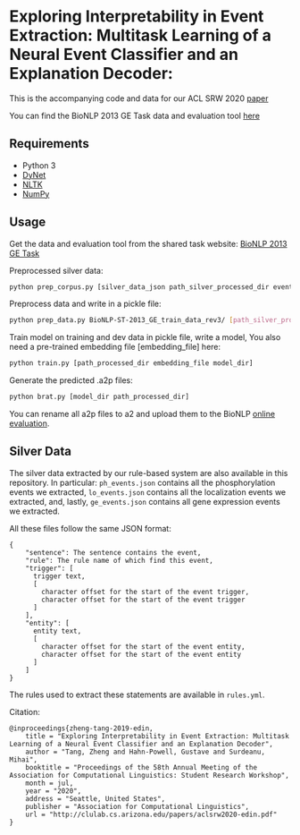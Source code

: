 # Exploring Interpretability in Event Extraction: Multitask Learning of a Neural Event Classifier and an Explanation Decoder: 

This is the accompanying code and data for our ACL SRW 2020 [paper](http://clulab.cs.arizona.edu/papers/aclsrw2020-edin.pdf) 

You can find the BioNLP 2013 GE Task data and evaluation tool [here](http://bionlp.dbcls.jp/projects/bionlp-st-ge-2013/wiki)

## Requirements

- Python 3 
- [DyNet](https://dynet.readthedocs.io/en/latest/) 
- [NLTK](https://www.nltk.org/)
- [NumPy](https://numpy.org/)


## Usage

Get the data and evaluation tool from the shared task website: [BioNLP 2013 GE Task](http://bionlp.dbcls.jp/projects/bionlp-st-ge-2013/wiki) 

Preprocessed silver data:

```bash
python prep_corpus.py [silver_data_json path_silver_processed_dir event_type]
```

Preprocess data and write in a pickle file:

```bash
python prep_data.py BioNLP-ST-2013_GE_train_data_rev3/ [path_silver_processed_dir] BioNLP-ST-2013_GE_devel_data_rev3/ BioNLP-ST-2013_GE_test_data_rev1/ [event_type path_processed_dir]
```

Train model on training and dev data in pickle file, write a model, You also need a pre-trained embedding file \[embedding_file\] here:

```bash
python train.py [path_processed_dir embedding_file model_dir]
```

Generate the predicted .a2p files:

```bash
python brat.py [model_dir path_processed_dir] 
```

You can rename all a2p files to a2 and upload them to the BioNLP [online evaluation](http://bionlp-st.dbcls.jp/GE/2013/eval-test/).

## Silver Data

The silver data extracted by our rule-based system are also available in this repository.
In particular: `ph_events.json` contains all the phosphorylation events we extracted, `lo_events.json` contains all the localization events we extracted, and, lastly, `ge_events.json` contains all gene expression events we extracted.

All these files follow the same JSON format:

```
{
    "sentence": The sentence contains the event,
    "rule": The rule name of which find this event,
    "trigger": [
      trigger text,
      [
        character offset for the start of the event trigger,
        character offset for the start of the event trigger
      ]
    ],
    "entity": [
      entity text,
      [
        character offset for the start of the event entity,
        character offset for the start of the event entity
      ]
    ]
}
```

The rules used to extract these statements are available in `rules.yml`.

Citation:
```
@inproceedings{zheng-tang-2019-edin,
    title = "Exploring Interpretability in Event Extraction: Multitask Learning of a Neural Event Classifier and an Explanation Decoder",
    author = "Tang, Zheng and Hahn-Powell, Gustave and Surdeanu, Mihai",
    booktitle = "Proceedings of the 58th Annual Meeting of the Association for Computational Linguistics: Student Research Workshop",
    month = jul,
    year = "2020",
    address = "Seattle, United States",
    publisher = "Association for Computational Linguistics",
    url = "http://clulab.cs.arizona.edu/papers/aclsrw2020-edin.pdf"
}
```
